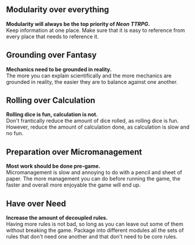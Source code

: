 ## Modularity over everything
**Modularity will always be the top priority of _Neon TTRPG_.**  
Keep information at one place.
Make sure that it is easy to reference from every place that needs to reference it.

## Grounding over Fantasy
**Mechanics need to be grounded in reality.**  
The more you can explain scientifically and the more mechanics are grounded in reality,
the easier they are to balance against one another.

## Rolling over Calculation
**Rolling dice is fun, calculation is not.**  
Don't frantically reduce the amount of dice rolled, as rolling dice is fun.
However, reduce the amount of calculation done, as calculation is slow and no fun.

## Preparation over Micromanagement
**Most work should be done pre-game.**  
Micromanagement is slow and annoying to do with a pencil and sheet of paper.
The more management you can do before running the game,
the faster and overall more enjoyable the game will end up.

## Have over Need
**Increase the amount of decoupled rules.**  
Having more rules is not bad,
so long as you can leave out some of them without breaking the game.
Package into different modules all the sets of rules that
don't need one another
and that don't need to be core rules.